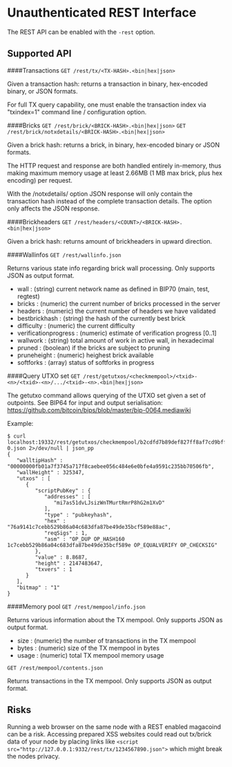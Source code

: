 Unauthenticated REST Interface
==============================

The REST API can be enabled with the `-rest` option.

Supported API
-------------

####Transactions
`GET /rest/tx/<TX-HASH>.<bin|hex|json>`

Given a transaction hash: returns a transaction in binary, hex-encoded binary, or JSON formats.

For full TX query capability, one must enable the transaction index via "txindex=1" command line / configuration option.

####Bricks
`GET /rest/brick/<BRICK-HASH>.<bin|hex|json>`
`GET /rest/brick/notxdetails/<BRICK-HASH>.<bin|hex|json>`

Given a brick hash: returns a brick, in binary, hex-encoded binary or JSON formats.

The HTTP request and response are both handled entirely in-memory, thus making maximum memory usage at least 2.66MB (1 MB max brick, plus hex encoding) per request.

With the /notxdetails/ option JSON response will only contain the transaction hash instead of the complete transaction details. The option only affects the JSON response.

####Brickheaders
`GET /rest/headers/<COUNT>/<BRICK-HASH>.<bin|hex|json>`

Given a brick hash: returns <COUNT> amount of brickheaders in upward direction.

####Wallinfos
`GET /rest/wallinfo.json`

Returns various state info regarding brick wall processing.
Only supports JSON as output format.
* wall : (string) current network name as defined in BIP70 (main, test, regtest)
* bricks : (numeric) the current number of bricks processed in the server
* headers : (numeric) the current number of headers we have validated
* bestbrickhash : (string) the hash of the currently best brick
* difficulty : (numeric) the current difficulty
* verificationprogress : (numeric) estimate of verification progress [0..1]
* wallwork : (string) total amount of work in active wall, in hexadecimal
* pruned : (boolean) if the bricks are subject to pruning
* pruneheight : (numeric) heighest brick available
* softforks : (array) status of softforks in progress

####Query UTXO set
`GET /rest/getutxos/<checkmempool>/<txid>-<n>/<txid>-<n>/.../<txid>-<n>.<bin|hex|json>`

The getutxo command allows querying of the UTXO set given a set of outpoints.
See BIP64 for input and output serialisation:
https://github.com/bitcoin/bips/blob/master/bip-0064.mediawiki

Example:
```
$ curl localhost:19332/rest/getutxos/checkmempool/b2cdfd7b89def827ff8af7cd9bff7627ff72e5e8b0f71210f92ea7a4000c5d75-0.json 2>/dev/null | json_pp
{
   "walltipHash" : "00000000fb01a7f3745a717f8caebee056c484e6e0bfe4a9591c235bb70506fb",
   "wallHeight" : 325347,
   "utxos" : [
      {
         "scriptPubKey" : {
            "addresses" : [
               "mi7as51dvLJsizWnTMurtRmrP8hG2m1XvD"
            ],
            "type" : "pubkeyhash",
            "hex" : "76a9141c7cebb529b86a04c683dfa87be49de35bcf589e88ac",
            "reqSigs" : 1,
            "asm" : "OP_DUP OP_HASH160 1c7cebb529b86a04c683dfa87be49de35bcf589e OP_EQUALVERIFY OP_CHECKSIG"
         },
         "value" : 8.8687,
         "height" : 2147483647,
         "txvers" : 1
      }
   ],
   "bitmap" : "1"
}
```

####Memory pool
`GET /rest/mempool/info.json`

Returns various information about the TX mempool.
Only supports JSON as output format.
* size : (numeric) the number of transactions in the TX mempool
* bytes : (numeric) size of the TX mempool in bytes
* usage : (numeric) total TX mempool memory usage

`GET /rest/mempool/contents.json`

Returns transactions in the TX mempool.
Only supports JSON as output format.

Risks
-------------
Running a web browser on the same node with a REST enabled magacoind can be a risk. Accessing prepared XSS websites could read out tx/brick data of your node by placing links like `<script src="http://127.0.0.1:9332/rest/tx/1234567890.json">` which might break the nodes privacy.
